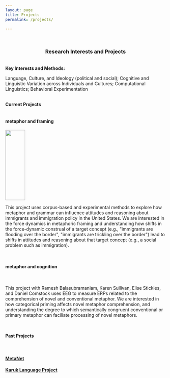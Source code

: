 ```yaml
---
layout: page
title: Projects
permalink: /projects/

---
```



<br>
<center><h3>Research Interests and Projects</h3></center>

<br>
<div class="manual-post">
  <div class="manual manual-title">
  <strong>Key Interests and Methods:</strong>
  </div>

<p><div class="manual-content">
Language, Culture, and Ideology (political and social); Cognitive and Linguistic Variation across Individuals and Cultures; Computational Linguistics; Behavioral Experimentation

</div></p>

<br>

<div class="manual-post">
  <div class="manual manual-title">
  <strong>Current Projects</strong>
  </div>

<br>
<h4>metaphor and framing</h4>

<img class="imageclass" src="https://i.pinimg.com/736x/a6/a5/cc/a6a5cc35323fcfc8634765e96c2f00a8--mexican-american-political-news.jpg" width="35%" height="220"/> <!-- https://3.bp.blogspot.com/-yv27pVFE8B8/V4FmnYhTUKI/AAAAAAAAymY/lS0OLIWl6EsPpbNLNX2kduMuu5nVnn38wCKgB/s1600/similes%2B14.png, https://mortenkamp.files.wordpress.com/2013/03/sports-metaphors-in-hr.gif -->
<br>
<p><div class="manual-content">
	This project uses corpus-based and experimental
          methods to explore how metaphor and grammar can influence attitudes and reasoning
          about immigrants and immigration policy in the United States. We are
          interested in the force dynamics in metaphoric framing and understanding how shifts in the force-dynamic construal of a
          target concept (e.g., "immigrants are flooding over the border", "immigrants are trickling over the border") lead to shifts in attitudes and reasoning about
          that target concept (e.g., a social problem such as immigration).
          </div></p>

<br>
<h4>metaphor and cognition</h4>

<br>
<p><div class="manual-content">
	This project with Ramesh Balasubramaniam, Karen Sullivan, Elise Stickles, and Daniel Comstock uses EEG to measure ERPs related to the comprehension of novel and conventional metaphor. We are interested in how categorical priming affects novel metaphor comprehension, and understanding the degree to which semantically congruent conventional or primary metaphor can faciliate processing of novel metaphors.
          </div></p>
<br>
<br>
<div class="manual-post">
  <div class="manual manual-title">
  <strong>Past Projects</strong>
  </div>
<br>
<br>
<h4><a href="https://metanet.icsi.berkeley.edu/metanet/"><b>MetaNet</b></a></h4>
<h4><a href="http://linguistics.berkeley.edu/~karuk/resources.php"><b>Karuk Language Project</b></a></h4>
